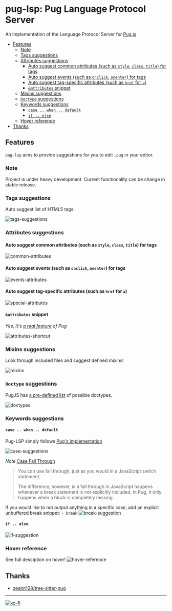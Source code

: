 # pug-lsp: Pug Language Protocol Server

An implementation of the Language Protocol Server for [Pug.js](https://pugjs.org)

<!-- toc -->

- [Features](#features)
  * [Note](#note)
  * [Tags suggestions](#tags-suggestions)
  * [Attributes suggestions](#attributes-suggestions)
    + [Auto suggest common attributes (such as `style`, `class`, `title`) for tags](#auto-suggest-common-attributes-such-as-style-class-title-for-tags)
    + [Auto suggest events (such as `onclick`, `onenter`) for tags](#auto-suggest-events-such-as-onclick-onenter-for-tags)
    + [Auto suggest tag-specific attributes (such as `href` for `a`)](#auto-suggest-tag-specific-attributes-such-as-href-for-a)
    + [`&attributes` snippet](#attributes-snippet)
  * [Mixins suggestions](#mixins-suggestions)
  * [`Doctype` suggestions](#doctype-suggestions)
  * [Keywords suggestions](#keywords-suggestions)
    + [`case .. when .. default`](#case--when--default)
    + [`if .. else`](#if--else)
  * [Hover reference](#hover-reference)
- [Thanks](#thanks)

<!-- tocstop -->

## Features

`pug-lsp` aims to provide suggestions for you to edit `.pug` in your editor.

### Note

Project is under heavy development. Current functionality can be change in stable release.

### Tags suggestions

Auto suggest list of HTML5 tags.

![tags-suggestions](docs/tags-suggestions.png)

### Attributes suggestions

#### Auto suggest common attributes (such as `style`, `class`, `title`) for tags

![common-attributes](docs/common-attributes.png)

#### Auto suggest events (such as `onclick`, `onenter`) for tags

![events-attributes](docs/events-attributes.png)

#### Auto suggest tag-specific attributes (such as `href` for `a`)

![special-attributes](docs/special-attributes.png)

#### `&attributes` snippet

_Yes, it's [a real feature](https://pugjs.org/language/attributes.html#attributes) of Pug_

![attributes-shortcut](docs/attributes-shortcut.png)

### Mixins suggestions

Look through included files and suggest defined mixins!

![mixins](docs/mixins-suggestions.png)


### `Doctype` suggestions

PugJS has [a pre-defined list](https://pugjs.org/language/doctype.html) of possible doctypes. 

![doctypes](docs/doctypes.png)

### Keywords suggestions

#### `case .. when .. default`

Pug-LSP simply follows [Pug's implementation](https://pugjs.org/language/case.html)

![case-suggestions](/docs/case-suggestions.png)

_Note_ [Case Fall Through](https://pugjs.org/language/case.html#case-fall-through)

> You can use fall through, just as you would in a JavaScript switch statement.
>
> The difference, however, is a fall through in JavaScript happens whenever a break statement is not explicitly included; 
> in Pug, it only happens when a block is completely missing.

If you would like to not output anything in a specific case, add an explicit unbuffered break snippet: `- break`
![break-suggestion](docs/break-snippet.png)


#### `if .. else`

![if-suggestion](docs/if-suggestions.png)


### Hover reference

See full desciption on hover!
![hover-reference](docs/hover-suggestions.png)


## Thanks

 - [zealot128/tree-sitter-pug](https://github.com/zealot128/tree-sitter-pug)


----

[![ko-fi](https://ko-fi.com/img/githubbutton_sm.svg)](https://ko-fi.com/S6S1UZ9P7)

